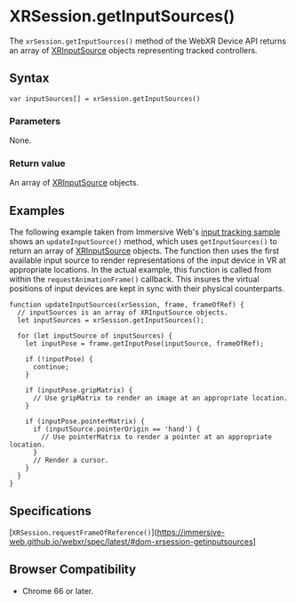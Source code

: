 # XRSession.getInputSources()

The `xrSession.getInputSources()` method of the WebXR Device API returns an array of <a href="xrinputsource">XRInputSource</a> objects representing tracked controllers.

## Syntax

```
var inputSources[] = xrSession.getInputSources()
```

### Parameters

None.

### Return value

An array of <a href="xrinputsource">XRInputSource</a> objects.

## Examples

The following example taken from Immersive Web's [input tracking sample](https://github.com/immersive-web/webxr-samples/blob/master/input-tracking.html) shows an `updateInputSource()` method, which uses `getInputSources()` to return an array of <a href="xrinputsource">XRInputSource</a> objects. The function then uses the first available input source to render representations of the input device in VR at appropriate locations. In the actual example, this function is called from within the `requestAnimationFrame()` callback. This insures the virtual positions of input devices are kept in sync with their physical counterparts.

```
function updateInputSources(xrSession, frame, frameOfRef) {
  // inputSources is an array of XRInputSource objects.
  let inputSources = xrSession.getInputSources();

  for (let inputSource of inputSources) {
    let inputPose = frame.getInputPose(inputSource, frameOfRef);

    if (!inputPose) {
      continue;
    }

    if (inputPose.gripMatrix) {
      // Use gripMatrix to render an image at an appropriate location.
    }

    if (inputPose.pointerMatrix) {
      if (inputSource.pointerOrigin == 'hand') {
        // Use pointerMatrix to render a pointer at an appropriate location.
      }
      // Render a cursor.
    }
  }
}
```

## Specifications

[`XRSession.requestFrameOfReference()`](https://immersive-web.github.io/webxr/spec/latest/#dom-xrsession-getinputsources]

## Browser Compatibility

* Chrome 66 or later.
